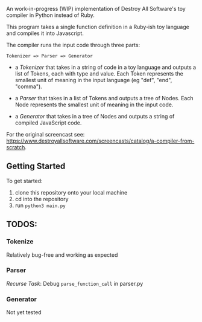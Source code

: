 An work-in-progress (WIP) implementation of Destroy All Software's toy compiler in Python instead of Ruby. 

This program takes a single function definition in a Ruby-ish toy language and compiles it into Javascript.

The compiler runs the input code through three parts:

    Tokenizer => Parser => Generator

* a _Tokenizer_ that takes in a string of code in a toy language and outputs a list of Tokens, each with type and value. Each Token represents the smallest unit of meaning in the input language (eg "def", "end", "comma").

* a _Parser_ that takes in a list of Tokens and outputs a tree of Nodes. Each Node represents the smallest unit of meaning in the input code.

* a _Generator_ that takes in a tree of Nodes and outputs a string of compiled JavaScript code.

For the original screencast see: https://www.destroyallsoftware.com/screencasts/catalog/a-compiler-from-scratch. 

## Getting Started

To get started:
1. clone this repository onto your local machine
2. cd into the repository
3. run `python3 main.py`

## TODOS:

### Tokenize
Relatively bug-free and working as expected

### Parser

*Recurse Task*: Debug `parse_function_call` in parser.py

### Generator
Not yet tested



